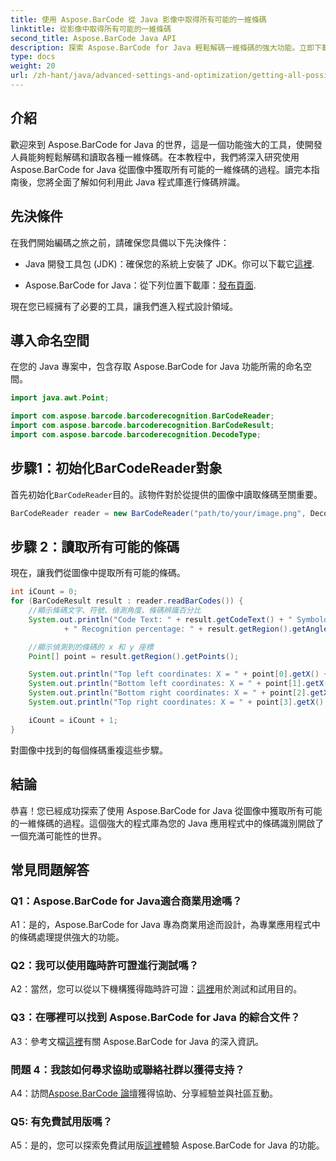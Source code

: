 ```yaml
---
title: 使用 Aspose.BarCode 從 Java 影像中取得所有可能的一維條碼
linktitle: 從影像中取得所有可能的一維條碼
second_title: Aspose.BarCode Java API
description: 探索 Aspose.BarCode for Java 輕鬆解碼一維條碼的強大功能。立即下載，無縫整合到您的 Java 應用程式中。
type: docs
weight: 20
url: /zh-hant/java/advanced-settings-and-optimization/getting-all-possible-1d-barcodes-image/
---
```

## 介紹

歡迎來到 Aspose.BarCode for Java 的世界，這是一個功能強大的工具，使開發人員能夠輕鬆解碼和讀取各種一維條碼。在本教程中，我們將深入研究使用 Aspose.BarCode for Java 從圖像中獲取所有可能的一維條碼的過程。讀完本指南後，您將全面了解如何利用此 Java 程式庫進行條碼辨識。

## 先決條件

在我們開始編碼之旅之前，請確保您具備以下先決條件：

-  Java 開發工具包 (JDK)：確保您的系統上安裝了 JDK。你可以下載它[這裡](https://www.oracle.com/java/technologies/javase-downloads.html).

- Aspose.BarCode for Java：從下列位置下載庫：[發布頁面](https://releases.aspose.com/barcode/java/).

現在您已經擁有了必要的工具，讓我們進入程式設計領域。

## 導入命名空間

在您的 Java 專案中，包含存取 Aspose.BarCode for Java 功能所需的命名空間。

```java
import java.awt.Point;

import com.aspose.barcode.barcoderecognition.BarCodeReader;
import com.aspose.barcode.barcoderecognition.BarCodeResult;
import com.aspose.barcode.barcoderecognition.DecodeType;


```

## 步驟1：初始化BarCodeReader對象

首先初始化`BarCodeReader`目的。該物件對於從提供的圖像中讀取條碼至關重要。

```java
BarCodeReader reader = new BarCodeReader("path/to/your/image.png", DecodeType.CODE_128);
```

## 步驟 2：讀取所有可能的條碼

現在，讓我們從圖像中提取所有可能的條碼。

```java
int iCount = 0;
for (BarCodeResult result : reader.readBarCodes()) {
    //顯示條碼文字、符號、偵測角度、條碼辨識百分比
    System.out.println("Code Text: " + result.getCodeText() + " Symbology: " + result.getCodeTypeName()
            + " Recognition percentage: " + result.getRegion().getAngle());

    //顯示偵測到的條碼的 x 和 y 座標
    Point[] point = result.getRegion().getPoints();

    System.out.println("Top left coordinates: X = " + point[0].getX() + ", Y = " + point[0].getY());
    System.out.println("Bottom left coordinates: X = " + point[1].getX() + ", Y = " + point[1].getY());
    System.out.println("Bottom right coordinates: X = " + point[2].getX() + ", Y = " + point[2].getY());
    System.out.println("Top right coordinates: X = " + point[3].getX() + ", Y = " + point[3].getY());

    iCount = iCount + 1;
}
```

對圖像中找到的每個條碼重複這些步驟。

## 結論

恭喜！您已經成功探索了使用 Aspose.BarCode for Java 從圖像中獲取所有可能的一維條碼的過程。這個強大的程式庫為您的 Java 應用程式中的條碼識別開啟了一個充滿可能性的世界。

## 常見問題解答

### Q1：Aspose.BarCode for Java適合商業用途嗎？

A1：是的，Aspose.BarCode for Java 專為商業用途而設計，為專業應用程式中的條碼處理提供強大的功能。

### Q2：我可以使用臨時許可證進行測試嗎？

 A2：當然，您可以從以下機構獲得臨時許可證：[這裡](https://purchase.aspose.com/temporary-license/)用於測試和試用目的。

### Q3：在哪裡可以找到 Aspose.BarCode for Java 的綜合文件？

 A3：參考文檔[這裡](https://reference.aspose.com/barcode/java/)有關 Aspose.BarCode for Java 的深入資訊。

### 問題 4：我該如何尋求協助或聯絡社群以獲得支持？

 A4：訪問[Aspose.BarCode 論壇](https://forum.aspose.com/c/barcode/13)獲得協助、分享經驗並與社區互動。

### Q5: 有免費試用版嗎？

 A5：是的，您可以探索免費試用版[這裡](https://releases.aspose.com/)體驗 Aspose.BarCode for Java 的功能。